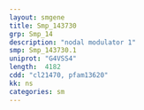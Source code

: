 ```yaml
---
layout: smgene
title: Smp_143730
grp: Smp_14
description: "nodal modulator 1"
smp: Smp_143730.1
uniprot: "G4VSS4"
length:  4182
cdd: "cl21470, pfam13620"
kk: ns
categories: sm
---
```

